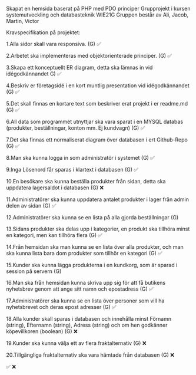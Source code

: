 
 Skapat en hemsida baserat på PHP med PDO principer
 Grupprojekt i kursen systemutveckling och databasteknik WIE21G
 Gruppen består av Ali, Jacob, Martin, Victor


Kravspecifikation på projektet:

 1.Alla sidor skall vara responsiva. (G) ✅

 2.Arbetet ska implementeras med objektorienterade principer. (G) ✅

 3.Skapa ett konceptuellt ER diagram, detta ska lämnas in vid idégodkännandet G) ✅

 4.Beskriv er företagsidé i en kort muntlig presentation vid idégodkännandet (G) ✅

 5.Det skall finnas en kortare text som beskriver erat projekt i er readme.md (G) ✅

 6.All data som programmet utnyttjar ska vara sparat i en MYSQL databas (produkter, beställningar, konton mm. Ej kundvagn) (G) ✅

 7.Det ska finnas ett normaliserat diagram över databasen i ert Github-Repo (G) ✅

 8.Man ska kunna logga in som administratör i systemet (G) ✅

 9.Inga Lösenord får sparas i klartext i databasen (G) ✅

 10.En besökare ska kunna beställa produkter från sidan, detta ska uppdatera lagersaldot i databasen (G) ❌

 11.Administratörer ska kunna uppdatera antalet produkter i lager från admin delen av sidan (G) ✅

 12.Administratörer ska kunna se en lista på alla gjorda beställningar (G)

 13.Sidans produkter ska delas upp i kategorier, en produkt ska tillhöra minst en kategori, men kan tillhöra flera (G) ✅

 14.Från hemsidan ska man kunna se en lista över alla produkter, och man ska kunna lista bara dom produkter som tillhör en kategori (G) ✅

 15.Kunder ska kunna lägga produkterna i en kundkorg, som är sparad i session på servern (G)

16.Man ska från hemsidan kunna skriva upp sig för att få butikens nyhetsbrev genom att ange sitt namn och epostadress (G) ✅

17.Administratörer ska kunna se en lista över personer som vill ha nyhetsbrevet och deras epost adresser (G) ✅

18.Alla kunder skall sparas i databasen och innehålla minst Förnamn (string), Efternamn (string), Adress (string) och om hen godkänner köpevillkoren (boolean) (G)  ❌

19.Kunder ska kunna välja ett av flera fraktalternativ (G) ❌

20.Tillgängliga fraktalternativ ska vara hämtade från databasen (G) ❌

✅ ❌